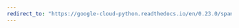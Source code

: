 ```yaml
---
redirect_to: "https://google-cloud-python.readthedocs.io/en/0.23.0/spanner-instance-usage.html"
---
```

